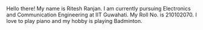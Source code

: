 Hello there!
My name is Ritesh Ranjan.
I am currently pursuing Electronics and Communication Engineering at IIT Guwahati.
My Roll No. is 210102070.
I love to play piano and my hobby is playing Badminton.
